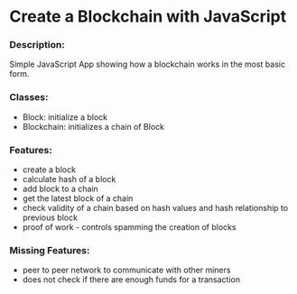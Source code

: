 # Create a Blockchain with JavaScript

### Description:
Simple JavaScript App showing how a blockchain works in the most basic form.

### Classes:
- Block: initialize a block
- Blockchain: initializes a chain of Block

### Features:
- create a block
- calculate hash of a block
- add block to a chain
- get the latest block of a chain
- check validity of a chain based on hash values and hash relationship to previous block
- proof of work - controls spamming the creation of blocks

### Missing Features:
- peer to peer network to communicate with other miners
- does not check if there are enough funds for a transaction
